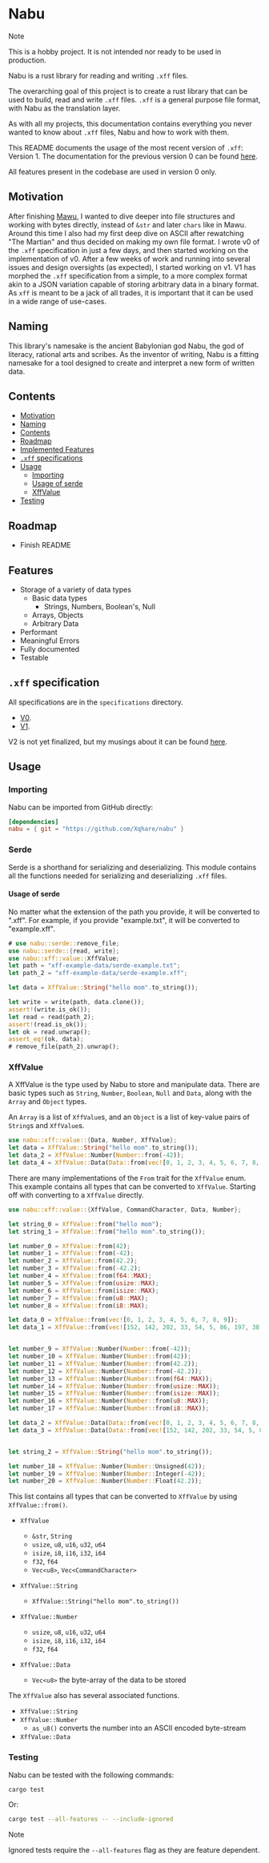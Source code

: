 # Nabu

> [!note]
> This is a hobby project. It is not intended nor ready to be used in production.

Nabu is a rust library for reading and writing `.xff` files.

The overarching goal of this project is to create a rust library that can be used to build, read and write `.xff` files.
`.xff` is a general purpose file format, with Nabu as the translation layer.

As with all my projects, this documentation contains everything you never wanted to know about `.xff` files, Nabu and how to work with them.

This README documents the usage of the most recent version of `.xff`: Version 1.
The documentation for the previous version 0 can be found [here](LEGACY_V0_README.md).

All features present in the codebase are used in version 0 only.

## Motivation
After finishing [Mawu](https://github.com/Xqhare/mawu), I wanted to dive deeper into file structures and working with bytes directly, instead of `&str` and later `chars` like in Mawu. Around this time I also had my first deep dive on ASCII after rewatching "The Martian" and thus decided on making my own file format.
I wrote v0 of the `.xff` specification in just a few days, and then started working on the implementation of v0.
After a few weeks of work and running into several issues and design oversights (as expected), I started working on v1.
V1 has morphed the `.xff` specification from a simple, to a more complex format akin to a JSON variation capable of storing arbitrary data in a binary format.
As `xff` is meant to be a jack of all trades, it is important that it can be used in a wide range of use-cases.

## Naming
This library's namesake is the ancient Babylonian god Nabu, the god of literacy, rational arts and scribes.
As the inventor of writing, Nabu is a fitting namesake for a tool designed to create and interpret a new form of written data.

## Contents
- [Motivation](#motivation)
- [Naming](#naming)
- [Contents](#contents)
- [Roadmap](#roadmap)
- [Implemented Features](#implemented-features)
- [`.xff` specifications](#xff-specifications)
- [Usage](#usage)
    - [Importing](#importing)
    - [Usage of serde](#usage-of-serde)
    - [XffValue](#xffvalue)
- [Testing](#testing)
    
## Roadmap

- Finish README

## Features

- Storage of a variety of data types
    - Basic data types
        - Strings, Numbers, Boolean's, Null
    - Arrays, Objects
    - Arbitrary Data
- Performant
- Meaningful Errors
- Fully documented
- Testable

## `.xff` specification
All specifications are in the `specifications` directory.

- [V0](specifications/v0.md).
- [V1](specifications/v1.md).

V2 is not yet finalized, but my musings about it can be found [here](specifications/v2.md).

## Usage

### Importing
Nabu can be imported from GitHub directly:
```toml
[dependencies]
nabu = { git = "https://github.com/Xqhare/nabu" }
```

### Serde
Serde is a shorthand for serializing and deserializing. 
This module contains all the functions needed for serializing and deserializing `.xff` files.

#### Usage of serde
No matter what the extension of the path you provide, it will be converted to ".xff".
For example, if you provide "example.txt", it will be converted to "example.xff".

```rust
# use nabu::serde::remove_file;
use nabu::serde::{read, write};
use nabu::xff::value::XffValue;
let path = "xff-example-data/serde-example.txt";
let path_2 = "xff-example-data/serde-example.xff";

let data = XffValue::String("hello mom".to_string());

let write = write(path, data.clone());
assert!(write.is_ok());
let read = read(path_2);
assert!(read.is_ok());
let ok = read.unwrap();
assert_eq!(ok, data);
# remove_file(path_2).unwrap();
```

### XffValue
A XffValue is the type used by Nabu to store and manipulate data.
There are basic types such as `String`, `Number`, `Boolean`, `Null` and `Data`, along with the `Array` and `Object` types.

An `Array` is a list of `XffValue`s, and an `Object` is a list of key-value pairs of `String`s and `XffValue`s.

```rust
use nabu::xff::value::{Data, Number, XffValue};
let data = XffValue::String("hello mom".to_string());
let data_2 = XffValue::Number(Number::from(-42));
let data_4 = XffValue::Data(Data::from(vec![0, 1, 2, 3, 4, 5, 6, 7, 8, 9]));
```

There are many implementations of the `From` trait for the `XffValue` enum.
This example contains all types that can be converted to `XffValue`.
Starting off with converting to a `XffValue` directly.
```rust
use nabu::xff::value::{XffValue, CommandCharacter, Data, Number};

let string_0 = XffValue::from("hello mom");
let string_1 = XffValue::from("hello mom".to_string());

let number_0 = XffValue::from(42);
let number_1 = XffValue::from(-42);
let number_2 = XffValue::from(42.2);
let number_3 = XffValue::from(-42.2);
let number_4 = XffValue::from(f64::MAX);
let number_5 = XffValue::from(usize::MAX);
let number_6 = XffValue::from(isize::MAX);
let number_7 = XffValue::from(u8::MAX);
let number_8 = XffValue::from(i8::MAX);

let data_0 = XffValue::from(vec![0, 1, 2, 3, 4, 5, 6, 7, 8, 9]);
let data_1 = XffValue::from(vec![152, 142, 202, 33, 54, 5, 86, 197, 38, 209]);


let number_9 = XffValue::Number(Number::from(-42));
let number_10 = XffValue::Number(Number::from(42));
let number_11 = XffValue::Number(Number::from(42.2));
let number_12 = XffValue::Number(Number::from(-42.2));
let number_13 = XffValue::Number(Number::from(f64::MAX));
let number_14 = XffValue::Number(Number::from(usize::MAX));
let number_15 = XffValue::Number(Number::from(isize::MAX));
let number_16 = XffValue::Number(Number::from(u8::MAX));
let number_17 = XffValue::Number(Number::from(i8::MAX));

let data_2 = XffValue::Data(Data::from(vec![0, 1, 2, 3, 4, 5, 6, 7, 8, 9]));
let data_3 = XffValue::Data(Data::from(vec![152, 142, 202, 33, 54, 5, 86, 197, 38, 209]));


let string_2 = XffValue::String("hello mom".to_string());

let number_18 = XffValue::Number(Number::Unsigned(42));
let number_19 = XffValue::Number(Number::Integer(-42));
let number_20 = XffValue::Number(Number::Float(42.2));

```

This list contains all types that can be converted to `XffValue` by using `XffValue::from()`.
- `XffValue` 
    - `&str`, `String`
    - `usize`, `u8`, `u16`, `u32`, `u64`
    - `isize`, `i8`, `i16`, `i32`, `i64`
    - `f32`, `f64`
    - `Vec<u8>`, `Vec<CommandCharacter>`

- `XffValue::String`
    - `XffValue::String("hello mom".to_string())`
- `XffValue::Number`
    - `usize`, `u8`, `u16`, `u32`, `u64`
    - `isize`, `i8`, `i16`, `i32`, `i64`
    - `f32`, `f64`
- `XffValue::Data`
    - `Vec<u8>` the byte-array of the data to be stored

The `XffValue` also has several associated functions.
- `XffValue::String`
- `XffValue::Number`
    - `as_u8()` converts the number into an ASCII encoded byte-stream
- `XffValue::Data`

### Testing
Nabu can be tested with the following commands:
```bash
cargo test
```

Or:
```bash
cargo test --all-features -- --include-ignored
```

> [!note]
> Ignored tests require the `--all-features` flag as they are feature dependent.
